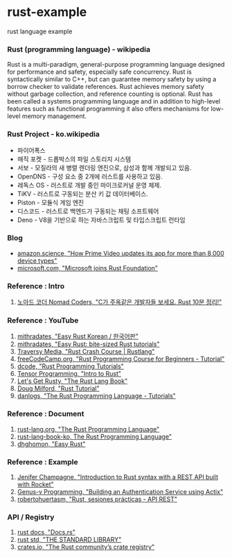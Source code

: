 # rust-example
rust language example

### Rust (programming language) - wikipedia
Rust is a multi-paradigm, general-purpose programming language designed for performance and safety, especially safe concurrency. Rust is syntactically similar to C++, but can guarantee memory safety by using a borrow checker to validate references. Rust achieves memory safety without garbage collection, and reference counting is optional. Rust has been called a systems programming language and in addition to high-level features such as functional programming it also offers mechanisms for low-level memory management.

### Rust Project - ko.wikipedia

* 파이어폭스
* 매직 포켓 - 드롭박스의 파일 스토리지 시스템
* 서보 - 모질라의 새 병렬 렌더링 엔진으로, 삼성과 함께 개발되고 있음.
* OpenDNS - 구성 요소 중 2개에 러스트를 사용하고 있음.
* 레독스 OS - 러스트로 개발 중인 마이크로커널 운영 체제.
* TiKV - 러스트로 구동되는 분산 키 값 데이터베이스.
* Piston - 모듈식 게임 엔진
* 디스코드 - 러스트로 백엔드가 구동되는 채팅 소프트웨어
* Deno - V8을 기반으로 하는 자바스크립트 및 타입스크립트 런타임

### Blog

* [amazon.science, "How Prime Video updates its app for more than 8,000 device types"](https://www.amazon.science/blog/how-prime-video-updates-its-app-for-more-than-8-000-device-types)
* [microsoft.com, "Microsoft joins Rust Foundation"](https://cloudblogs.microsoft.com/opensource/2021/02/08/microsoft-joins-rust-foundation/)

### Reference : Intro

1. [노마드 코더 Nomad Coders, "C가 주옥같은 개발자들 보세요. Rust 10분 정리!"](https://www.youtube.com/watch?v=w1dlmOjDLX8)

### Reference : YouTube

1. [mithradates, "Easy Rust Korean / 한국어판"](https://www.youtube.com/playlist?list=PLfllocyHVgsSJf1zO6k6o3SX2mbZjAqYE)
2. [mithradates, "Easy Rust: bite-sized Rust tutorials"](https://www.youtube.com/playlist?list=PLfllocyHVgsRwLkTAhG0E-2QxCf-ozBkk)
3. [Traversy Media, "Rust Crash Course | Rustlang"](https://www.youtube.com/watch?v=zF34dRivLOw)
4. [freeCodeCamp.org, "Rust Programming Course for Beginners - Tutorial"](https://www.youtube.com/watch?v=MsocPEZBd-M)
5. [dcode, "Rust Programming Tutorials"](https://www.youtube.com/playlist?list=PLVvjrrRCBy2JSHf9tGxGKJ-bYAN_uDCUL)
6. [Tensor Programming, "Intro to Rust"](https://www.youtube.com/playlist?list=PLJbE2Yu2zumDF6BX6_RdPisRVHgzV02NW)
7. [Let's Get Rusty, "The Rust Lang Book"](https://www.youtube.com/playlist?list=PLai5B987bZ9CoVR-QEIN9foz4QCJ0H2Y8)
8. [Doug Milford, "Rust Tutorial"](https://www.youtube.com/playlist?list=PLLqEtX6ql2EyPAZ1M2_C0GgVd4A-_L4_5)
9. [danlogs, "The Rust Programming Language - Tutorials"](https://www.youtube.com/playlist?list=PLK_g1a_cAfaaAO6io1Tluy7EZXhAAK1lC)

### Reference : Document 

1. [rust-lang.org, "The Rust Programming Language"](https://doc.rust-lang.org/book/)
2. [rust-lang-book-ko, The Rust Programming Language"](https://rinthel.github.io/rust-lang-book-ko/)
3. [dhghomon, "Easy Rust"](https://dhghomon.github.io/easy_rust/)

### Reference : Example

1. [Jenifer Champagne, "Introduction to Rust syntax with a REST API built with Rocket"](https://www.youtube.com/watch?v=8RA6LSjXvRk)
2. [Genus-v Programming, "Building an Authentication Service using Actix"](https://www.youtube.com/playlist?list=PLECOtlti4Psqw1qRaN4R9sWSQWvqfJU_V)
3. [robertohuertasm, "Rust, sesiones prácticas - API REST"](https://www.youtube.com/playlist?list=PLojDVPvSO1Di_QEnvDOI5FIeieqYpm1xd)

### API / Registry

1. [rust docs, "Docs.rs"](https://docs.rs/)
2. [rust std, "THE STANDARD LIBRARY"](https://doc.rust-lang.org/std/index.html)
3. [crates.io, "The Rust community’s crate registry"](https://crates.io/)
